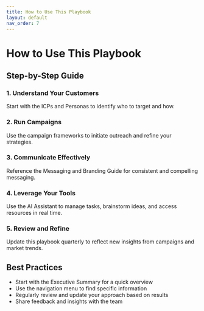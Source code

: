 ```yaml
---
title: How to Use This Playbook
layout: default
nav_order: 7
---
```


# How to Use This Playbook

## Step-by-Step Guide

### 1. Understand Your Customers
Start with the ICPs and Personas to identify who to target and how.

### 2. Run Campaigns
Use the campaign frameworks to initiate outreach and refine your strategies.

### 3. Communicate Effectively
Reference the Messaging and Branding Guide for consistent and compelling messaging.

### 4. Leverage Your Tools
Use the AI Assistant to manage tasks, brainstorm ideas, and access resources in real time.

### 5. Review and Refine
Update this playbook quarterly to reflect new insights from campaigns and market trends.

## Best Practices

- Start with the Executive Summary for a quick overview
- Use the navigation menu to find specific information
- Regularly review and update your approach based on results
- Share feedback and insights with the team